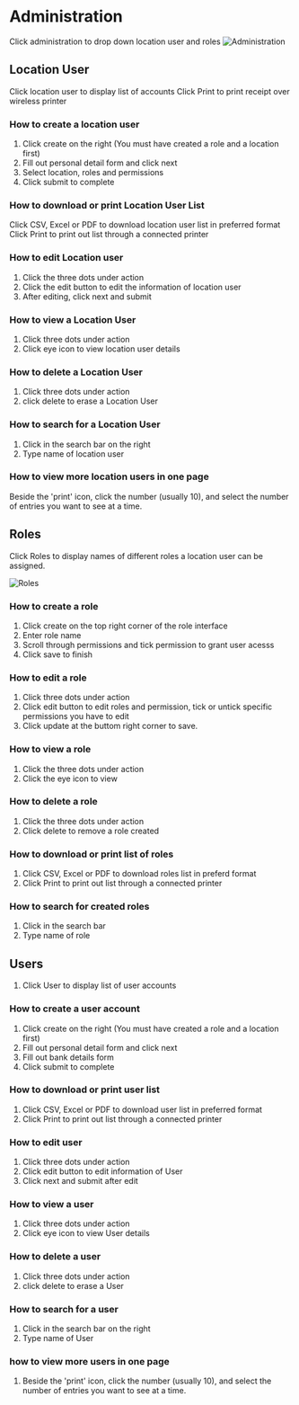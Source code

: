 # Administration
Click administration to drop down location user and roles
![Administration](/PMS/images/administration.png)
## Location User
Click location user to display list of accounts
Click Print to print receipt over wireless printer
### How to create a location user
1. Click create on the right (You must have created a role and a location first)
1. Fill out personal detail form and click next
1. Select location, roles and permissions 
1. Click submit to complete
### How to download or print Location User List
Click CSV, Excel or PDF to download location user list in preferred format
Click Print to print out list through a connected printer
### How to edit Location user
1. Click the three dots under action 
1. Click the edit button to edit the information of location user
1. After editing, click next and submit
### How to view a Location User
1. Click three dots under action 
1.  Click eye icon to view location user details
### How to delete a Location User
1. Click three dots under action 
1. click delete to erase a Location User
### How to search for a Location User
1. Click in the search bar on the right
1. Type name of location user
### How to view more location users in one page
Beside the 'print' icon, click the number (usually 10), and select the number of entries you want to see at a time.
## Roles
Click Roles to display names of different roles a location user can be assigned.

![Roles](/PMS/images/roles.png)
### How to create a role
1. Click create on the top right corner of the role interface
1. Enter role name
1. Scroll through permissions and tick permission to grant user acesss
1. Click save to finish
### How to edit a role
1. Click three dots under action 
1. Click edit button to edit roles and permission, tick or untick specific permissions you have to edit
1. Click update at the buttom right corner to save.
### How to view a role
1. Click the three dots under action
1. Click the eye icon to view
### How to delete a role
1. Click the three dots under action
1. Click delete to remove a role created
### How to download or print list of roles 
1. Click CSV, Excel or PDF to download roles list in preferd format
1. Click Print to print out list through a connected printer
### How to search for created roles
1. Click in the search bar 
1. Type name of role
## Users
1. Click User to display list of user accounts 
### How to create a user account
1. Click create on the right (You must have created a role and a location first)
1. Fill out personal detail form and click next
1. Fill out bank details form 
1. Click submit to complete
### How to download or print user list
1. Click CSV, Excel or PDF to download  user list in preferred format
1. Click Print to print out list through a connected printer
### How to edit user
1. Click three dots under action 
1. Click edit button to edit information of User
1. Click next and submit after edit
### How to view a user
1. Click three dots under action 
1.  Click eye icon to view User details
### How to delete a user
1. Click three dots under action 
1. click delete to erase a User
### How to search for a user
1. Click in the search bar on the right
1. Type name of User
### how to view more users in one page
1. Beside the 'print' icon, click the number (usually 10), and select the number of entries you want to see at a time.